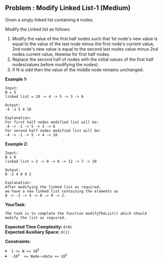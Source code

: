 ## Problem : Modify Linked List-1 (Medium)
Given a singly linked list containing ```N``` nodes. <br>

Modify the Linked list as follows:
1. Modify the value of the first half nodes such that 1st node's new value is equal to the value of the last node minus the first node's current value, 2nd node's new value is equal to the second last nodes value minus 2nd nodes current value, likewise for first half nodes.
2. Replace the second half of nodes with the initial values of the first half nodes(values before modifying the nodes).
3. If N is odd then the value of the middle node remains unchanged.

**Example 1:**
```
Input:
N = 5
linked list = 10 -> 4 -> 5 -> 3 -> 6

Output:
-4 -1 5 4 10

Explanation:
For first half nodes modified list will be:
-4 -> -1 -> 5 -> 3 -> 6
For second half nodes modified list will be:
-4 -> -1 -> 5 -> 4 -> 10
```

**Example 2:**
```
Input:
N = 6
linked list = 2 -> 9 -> 8 -> 12 -> 7 -> 10

Output:
8 -2 4 8 9 2

Explanation:
After modifying the linked list as required,
we have a new linked list containing the elements as
8 -> -2 -> 4 -> 8 -> 9 -> 2.
```

**YourTask:**
```
The task is to complete the function modifyTheList() which should modify the list as required.
```

**Expected Time Complexity:** ```O(N)```<br>
**Expected Auxiliary Space:** ```O(1)```

**Constraints:**
<li><code>1 <= N <= 10<sup>5</sup></code></li>
<li><code>-10<sup>5</sup>  <= Node->data <= 10<sup>5</sup></code></li>


